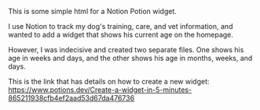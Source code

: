 This is some simple html for a Notion Potion widget.

I use Notion to track my dog's training, care, and vet information, and wanted to add a widget that shows his current age on the homepage.

However, I was indecisive and created two separate files. One shows his age in weeks and days, and the other shows his age in months, weeks, and days.

This is the link that has details on how to create a new widget: https://www.potions.dev/Create-a-widget-in-5-minutes-865211938cfb4ef2aad53d67da476736
